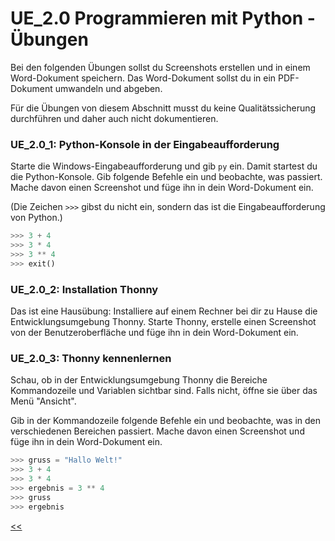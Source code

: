 # UE_2.0 Programmieren mit Python - Übungen

Bei den folgenden Übungen sollst du Screenshots erstellen und in einem Word-Dokument speichern.
Das Word-Dokument sollst du in ein PDF-Dokument umwandeln und abgeben.

Für die Übungen von diesem Abschnitt musst du keine Qualitätssicherung
durchführen und daher auch nicht dokumentieren.


### UE_2.0_1: Python-Konsole in der Eingabeaufforderung

Starte die Windows-Eingabeaufforderung und gib `py` ein.
Damit startest du die Python-Konsole.
Gib folgende Befehle ein und beobachte, was passiert.
Mache davon einen Screenshot und füge ihn in dein Word-Dokument ein.

(Die Zeichen `>>>` gibst du nicht ein, sondern das 
ist die Eingabeaufforderung von Python.)

```python
>>> 3 + 4
>>> 3 * 4
>>> 3 ** 4
>>> exit()
```


### UE_2.0_2: Installation Thonny

Das ist eine Hausübung:
Installiere auf einem Rechner bei dir zu Hause die Entwicklungsumgebung Thonny.
Starte Thonny, erstelle einen Screenshot von der Benutzeroberfläche 
und füge ihn in dein Word-Dokument ein.

### UE_2.0_3: Thonny kennenlernen

Schau, ob in der Entwicklungsumgebung Thonny die Bereiche 
Kommandozeile und Variablen sichtbar sind. Falls nicht,
öffne sie über das Menü "Ansicht".

Gib in der Kommandozeile folgende Befehle ein
und beobachte, was in den verschiedenen Bereichen passiert.
Mache davon einen Screenshot und füge ihn in dein Word-Dokument ein.


```python
>>> gruss = "Hallo Welt!"
>>> 3 + 4
>>> 3 * 4
>>> ergebnis = 3 ** 4
>>> gruss
>>> ergebnis
``` 




[<<](../skriptum/2.0_ProgrammierenMitPython.md)